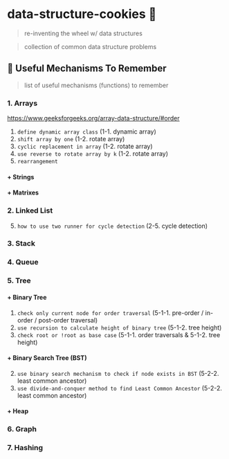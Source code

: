 # data-structure-cookies :cookie:
> re-inventing the wheel w/ data structures

> collection of common data structure problems

## :wrench: Useful Mechanisms To Remember
> list of useful mechanisms (functions) to remember

### 1. Arrays
https://www.geeksforgeeks.org/array-data-structure/#order
1. `define dynamic array class` (1-1. dynamic array)
2. `shift array by one` (1-2. rotate array)
3. `cyclic replacement in array` (1-2. rotate array)
4. `use reverse to rotate array by k` (1-2. rotate array)
5. `rearrangement`

#### + Strings

#### + Matrixes

### 2. Linked List
5. `how to use two runner for cycle detection` (2-5. cycle detection)

### 3. Stack

### 4. Queue

### 5. Tree

#### + Binary Tree
1. `check only current node for order traversal` (5-1-1. pre-order / in-order / post-order traversal)
2. `use recursion to calculate height of binary tree` (5-1-2. tree height)
3. `check root or !root as base case` (5-1-1. order traversals & 5-1-2. tree height)

#### + Binary Search Tree (BST)
2. `use binary search mechanism to check if node exists in BST` (5-2-2. least common ancestor)
3. `use divide-and-conquer method to find Least Common Ancestor` (5-2-2. least common ancestor)

#### + Heap

### 6. Graph

### 7. Hashing


